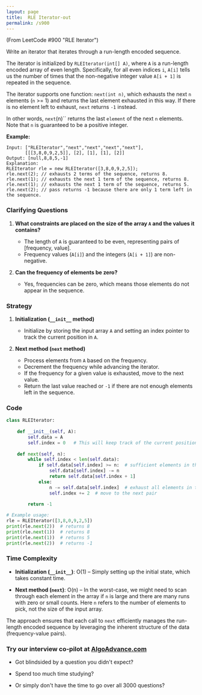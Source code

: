 ```yaml
---
layout: page
title:  RLE Iterator-out
permalink: /s900
---
```


(From LeetCode #900 "RLE Iterator")

Write an iterator that iterates through a run-length encoded sequence.

The iterator is initialized by `RLEIterator(int[] A)`, where `A` is a run-length encoded array of even length. Specifically, for all even indices `i`, `A[i]` tells us the number of times that the non-negative integer value `A[i + 1]` is repeated in the sequence.

The iterator supports one function: `next(int n)`, which exhausts the next `n` elements (`n` >= 1) and returns the last element exhausted in this way. If there is no element left to exhaust, `next` returns `-1` instead.

In other words, `next`(n)`` returns the last `element` of the next `n` elements. 
Note that `n` is guaranteed to be a positive integer.

**Example:**

```plaintext
Input: ["RLEIterator","next","next","next","next"], 
       [[[3,8,0,9,2,5]], [2], [1], [1], [2]]
Output: [null,8,8,5,-1]
Explanation:
RLEIterator rle = new RLEIterator([3,8,0,9,2,5]);
rle.next(2); // exhausts 2 terms of the sequence, returns 8.
rle.next(1); // exhausts the next 1 term of the sequence, returns 8.
rle.next(1); // exhausts the next 1 term of the sequence, returns 5.
rle.next(2); // pass returns -1 because there are only 1 term left in the sequence.
```

### Clarifying Questions

1. **What constraints are placed on the size of the array `A` and the values it contains?**

   - The length of `A` is guaranteed to be even, representing pairs of [frequency, value].
   - Frequency values (`A[i]`) and the integers (`A[i + 1]`) are non-negative.

2. **Can the frequency of elements be zero?**

   - Yes, frequencies can be zero, which means those elements do not appear in the sequence.

### Strategy

1. **Initialization (`__init__` method)**
   - Initialize by storing the input array `A` and setting an index pointer to track the current position in `A`.

2. **Next method (`next` method)**
   - Process elements from `A` based on the frequency.
   - Decrement the frequency while advancing the iterator.
   - If the frequency for a given value is exhausted, move to the next value.
   - Return the last value reached or `-1` if there are not enough elements left in the sequence.

### Code

```python
class RLEIterator:
    
    def __init__(self, A):
        self.data = A
        self.index = 0   # This will keep track of the current position in the encoded array
    
    def next(self, n):
        while self.index < len(self.data):
            if self.data[self.index] >= n:  # sufficient elements in the current run
                self.data[self.index] -= n
                return self.data[self.index + 1]
            else:
                n -= self.data[self.index]  # exhaust all elements in the current run
                self.index += 2  # move to the next pair
        
        return -1

# Example usage:
rle = RLEIterator([3,8,0,9,2,5])
print(rle.next(2))  # returns 8
print(rle.next(1))  # returns 8
print(rle.next(1))  # returns 5
print(rle.next(2))  # returns -1
```

### Time Complexity

- **Initialization (`__init__`)**: O(1) – Simply setting up the initial state, which takes constant time.
  
- **Next method (`next`)**: O(n) – In the worst-case, we might need to scan through each element in the array if `n` is large and there are many runs with zero or small counts. Here `n` refers to the number of elements to pick, not the size of the input array.

The approach ensures that each call to `next` efficiently manages the run-length encoded sequence by leveraging the inherent structure of the data (frequency-value pairs).


### Try our interview co-pilot at [AlgoAdvance.com](https://algoAdvance.com)

- Got blindsided by a question you didn't expect?

- Spend too much time studying?

- Or simply don't have the time to go over all 3000 questions?

